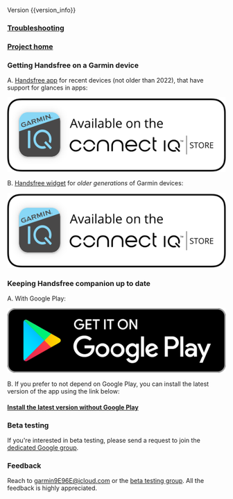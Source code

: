 Version {{version_info}}

### [Troubleshooting](link://onboarding_troubleshooting)

### [Project home](https://github.com/grigorye/Handsfree)

### Getting Handsfree on a Garmin device

A. [Handsfree app](https://apps.garmin.com/en-US/apps/73107243-f322-4cf2-bb3d-78f2a4ee8920) for recent devices (not older than 2022), that have support for glances in apps:

[<img src="./badges/Connect-IQ/Connect-IQ-Badge_White.svg" max-height="160" alt="Open Connect IQ"/>](https://apps.garmin.com/en-US/apps/73107243-f322-4cf2-bb3d-78f2a4ee8920)

B. [Handsfree widget](https://apps.garmin.com/apps/629f3ba5-66bc-4b44-a078-3365a85212f8) for *older generations* of Garmin devices:

[<img src="./badges/Connect-IQ/Connect-IQ-Badge_White.svg" max-height="160" alt="Open Connect IQ"/>](https://apps.garmin.com/apps/629f3ba5-66bc-4b44-a078-3365a85212f8)

### Keeping Handsfree companion up to date

A. With Google Play:

[<img src="./badges/Google-Play/Get-It-On-Google-Play-Badge_en.svg" max-height="160" alt="Get it on Google Play"/>](https://play.google.com/store/apps/details?id=com.gentin.connectiq.handsfree) 

B. If you prefer to not depend on Google Play, you can install the latest version of the app using the link below:

#### [Install the latest version without Google Play](https://grigorye.github.io/handsfree/Installation)

### Beta testing

If you're interested in beta testing, please send a request to join the [dedicated Google group](https://groups.google.com/g/handsfree-beta).

### Feedback

Reach to <garmin9E96E@icloud.com> or the [beta testing group](https://groups.google.com/g/handsfree-beta). All the feedback is highly appreciated.

